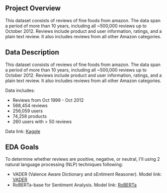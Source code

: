 ## Project Overview

This dataset consists of reviews of fine foods from amazon. The data span a period of more than 10 years, including all ~500,000 reviews up to October 2012. Reviews include product and user information, ratings, and a plain text review. It also includes reviews from all other Amazon categories.

## Data Description
This dataset consists of reviews of fine foods from amazon. The data span a period of more than 10 years, including all ~500,000 reviews up to October 2012. Reviews include product and user information, ratings, and a plain text review. It also includes reviews from all other Amazon categories.

Data includes:
- Reviews from Oct 1999 - Oct 2012
- 568,454 reviews
- 256,059 users
- 74,258 products
- 260 users with > 50 reviews

Data link: [Kaggle](https://www.kaggle.com/datasets/snap/amazon-fine-food-reviews)

## EDA Goals
To determine whether reviews are positive, negative, or neutral, I'll using 2 natural language processing (NLP) techniques following:
- VADER (Valence Aware Dictionary and sEntiment Reasoner). Model link: [VADER](https://github.com/cjhutto/vaderSentiment)
- RoBERTa-base for Sentiment Analysis. Model link: [RoBERTa](https://huggingface.co/cardiffnlp/twitter-roberta-base-sentiment)   
